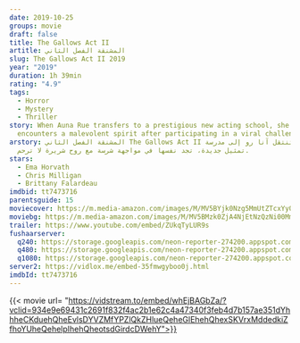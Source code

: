 ```yaml
---
date: 2019-10-25
groups: movie
draft: false
title: The Gallows Act II
artitle: المشنقة الفصل الثاني
slug: The Gallows Act II 2019
year: "2019"
duration: 1h 39min
rating: "4.9"
tags:
  - Horror
  - Mystery
  - Thriller
story: When Auna Rue transfers to a prestigious new acting school, she
  encounters a malevolent spirit after participating in a viral challenge.
arstory: المشنقة الفصل الثاني The Gallows Act II عندما تنتقل آنا رو إلى مدرسة
  تمثيل جديدة، تجد نفسها في مواجهة شرسة مع روح شريرة لا ترحم.
stars:
  - Ema Horvath
  - Chris Milligan
  - Brittany Falardeau
imdbid: tt7473716
parentsguide: 15
moviecover: https://m.media-amazon.com/images/M/MV5BYjk0Nzg5MmUtZTcxYy00MDc0LWI2M2EtZjM3NDRkYTZmMDRjXkEyXkFqcGdeQXVyOTg4MDYyNw@@._V1_UX182_CR0,0,182,268_AL_.jpg
moviebg: https://m.media-amazon.com/images/M/MV5BMzk0ZjA4NjEtNzQzNi00MmIyLThkYWUtZDk4ZTg4ZDc0YzU5XkEyXkFqcGdeQXVyNzI1NzMxNzM@._V1_SX1777_CR0,0,1777,754_AL_.jpg
trailer: https://www.youtube.com/embed/ZUkqTyLUR9s
fushaarserver:
  q240: https://storage.googleapis.com/neon-reporter-274200.appspot.com/fushaar/media/28323/28323-240p.mp4
  q480: https://storage.googleapis.com/neon-reporter-274200.appspot.com/fushaar/media/28323/28323-480p.mp4
  q1080: https://storage.googleapis.com/neon-reporter-274200.appspot.com/fushaar/media/28323/28323.mp4
server2: https://vidlox.me/embed-35fmwgyboo0j.html
imdbId: tt7473716
---
```


{{< movie url= "https://vidstream.to/embed/whEjBAGbZa/?vclid=934e9e69431c2691f832f4ac2b1e62c4a47340f3feb4d7b157ae351dYhhheCKduehQheEvlsDYVZMfYPZlQkZHlueQeheGlEhehQhexSKVrxMddedkiZfhoYUheQehelpIhehQheotsdGirdcDWehY">}}
